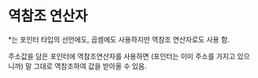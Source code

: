 # 역참조 연산자

*는 포인터 타입의 선언에도, 곱셈에도 사용하지만 역참조 연산자로도 사용 함.

주소값을 담은 포인터에 역참조연산자를 사용하면 (포인터는 이미 주소를 가지고 있으니까) 말 그대로 역참조하여 값을 받아올 수 있음.
